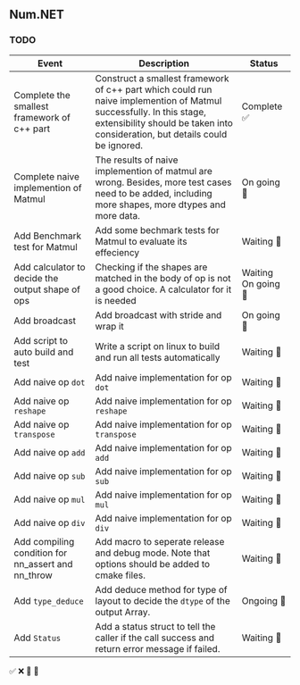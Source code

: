 ## Num.NET

### TODO

| Event | Description | Status |
| ----- | -------------- | ----- |
| Complete the smallest framework of c++ part | Construct a smallest framework of c++ part which could run naive implemention of Matmul successfully. In this stage, extensibility should be taken into consideration, but details could be ignored. | Complete ✅ |
| Complete naive implemention of Matmul | The results of naive implemention of matmul are wrong. Besides, more test cases need to be added, including more shapes, more dtypes and more data. | On going 🚀 |
| Add Benchmark test for Matmul | Add some bechmark tests for Matmul to evaluate its effeciency | Waiting 🔵 |
| Add calculator to decide the output shape of ops | Checking if the shapes are matched in the body of op is not a good choice. A calculator for it is needed | Waiting On going 🚀 |
| Add broadcast | Add broadcast with stride and wrap it | On going 🚀 |
| Add script to auto build and test | Write a script on linux to build and run all tests automatically | Waiting 🔵 |
| Add naive op ```dot``` | Add naive implementation for op ```dot``` | Waiting 🔵 |
| Add naive op ```reshape``` | Add naive implementation for op ```reshape``` | Waiting 🔵 |
| Add naive op ```transpose``` | Add naive implementation for op ```transpose``` | Waiting 🔵 |
| Add naive op ```add``` | Add naive implementation for op ```add``` | Waiting 🔵 |
| Add naive op ```sub``` | Add naive implementation for op ```sub``` | Waiting 🔵 |
| Add naive op ```mul``` | Add naive implementation for op ```mul``` | Waiting 🔵 |
| Add naive op ```div``` | Add naive implementation for op ```div``` | Waiting 🔵 |
| Add compiling condition for nn_assert and nn_throw | Add macro to seperate release and debug mode. Note that options should be added to cmake files. | Waiting 🔵 |
| Add ```type_deduce``` | Add deduce method for type of layout to decide the ```dtype``` of the output Array. | Ongoing 🚀 |
| Add ```Status``` | Add a status struct to tell the caller if the call success and return error message if failed. | Waiting 🔵 |


✅   ❌   🚀   🔵